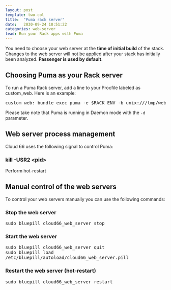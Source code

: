 ```yaml
---
layout: post
template: two-col
title:  "Puma rack server"
date:   2030-09-24 10:51:22
categories: web-server
lead: Run your Rack apps with Puma
---
```




<p class="weighted">
    You need to choose your web server at the <strong>time of initial build</strong> of the stack. Changes to the web server will not be applied after your stack has initially been analyzed. <strong>Passenger is used by default</strong>.
</p>

## Choosing Puma as your Rack server
To run a Puma Rack server, add a line to your Procfile labeled as custom&#95;web. Here is an example:

<pre class='terminal'>
custom&#95;web: bundle exec puma -e $RACK&#95;ENV -b unix:///tmp/web&#95;server.sock --pidfile /tmp/web&#95;server.pid -d
</pre>
Please take note that Puma is running in Daemon mode with the `-d` parameter.

## Web server process management
Cloud 66 uses the following signal to control Puma:

### kill -USR2 &lt;pid>
Perform hot-restart

## Manual control of the web servers
To control your web servers manually you can use the following commands:

### Stop the web server
<p>
<kbd>
	sudo bluepill cloud66&#95;web&#95;server stop
</kbd>
</p>

### Start the web server
<p>
<kbd>
	sudo bluepill cloud66&#95;web&#95;server quit
</kbd><br/>
<kbd>
	sudo bluepill load /etc/bluepill/autoload/cloud66&#95;web&#95;server.pill
</kbd>
</p>

### Restart the web server (hot-restart)
<p>
<kbd>
	sudo bluepill cloud66&#95;web&#95;server restart
</kbd>
</p>